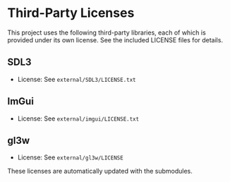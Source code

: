 # Third-Party Licenses

This project uses the following third-party libraries, each of which is provided under its own license. See the included LICENSE files for details.

## SDL3
- License: See `external/SDL3/LICENSE.txt`

## ImGui
- License: See `external/imgui/LICENSE.txt`

## gl3w
- License: See `external/gl3w/LICENSE`

These licenses are automatically updated with the submodules.